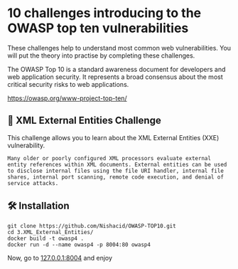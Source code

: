 # 10 challenges introducing to the OWASP top ten vulnerabilities

These challenges help to understand most common web vulnerabilities.
You will put the theory into practise by completing these challenges.

The OWASP Top 10 is a standard awareness document for developers and web application security. It represents a broad consensus about the most critical security risks to web applications.

https://owasp.org/www-project-top-ten/

## :dart: XML External Entities Challenge

This challenge allows you to learn about the XML External Entities (XXE) vulnerability.

```
Many older or poorly configured XML processors evaluate external entity references within XML documents. External entities can be used to disclose internal files using the file URI handler, internal file shares, internal port scanning, remote code execution, and denial of service attacks.
```

## :hammer_and_wrench: Installation

```
git clone https://github.com/Nishacid/OWASP-TOP10.git
cd 3.XML_External_Entities/
docker build -t owasp4 .
docker run -d --name owasp4 -p 8004:80 owasp4
```
Now, go to [127.0.0.1:8004](http://127.0.0.1:8004) and enjoy 